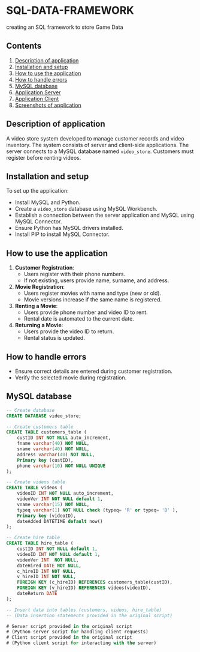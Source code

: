 # SQL-DATA-FRAMEWORK
creating an SQL framework to store Game Data

## Contents
1. [Description of application](#description-of-application)
2. [Installation and setup](#installation-and-setup)
3. [How to use the application](#how-to-use-the-application)
4. [How to handle errors](#how-to-handle-errors)
5. [MySQL database](#mysql-database)
6. [Application Server](#application-server)
7. [Application Client](#application-client)
8. [Screenshots of application](#screenshots-of-application)

## Description of application
A video store system developed to manage customer records and video inventory. The system consists of server and client-side applications. The server connects to a MySQL database named `video_store`. Customers must register before renting videos.

## Installation and setup
To set up the application:
- Install MySQL and Python.
- Create a `video_store` database using MySQL Workbench.
- Establish a connection between the server application and MySQL using MySQL Connector.
- Ensure Python has MySQL drivers installed.
- Install PIP to install MySQL Connector.

## How to use the application
1. **Customer Registration**:
   - Users register with their phone numbers.
   - If not existing, users provide name, surname, and address.
2. **Movie Registration**:
   - Users register movies with name and type (new or old).
   - Movie versions increase if the same name is registered.
3. **Renting a Movie**:
   - Users provide phone number and video ID to rent.
   - Rental date is automated to the current date.
4. **Returning a Movie**:
   - Users provide the video ID to return.
   - Rental status is updated.

## How to handle errors
- Ensure correct details are entered during customer registration.
- Verify the selected movie during registration.

## MySQL database
```sql
-- Create database
CREATE DATABASE video_store;

-- Create customers table
CREATE TABLE customers_table (
    custID INT NOT NULL auto_increment,
    fname varchar(40) NOT NULL,
    sname varchar(40) NOT NULL,
    address varchar(40) NOT NULL,
    Primary key (custID),
    phone varchar(10) NOT NULL UNIQUE
);

-- Create videos table
CREATE TABLE videos (
    videoID INT NOT NULL auto_increment,
    videoVer INT NOT NULL default 1,
    vname varchar(15) NOT NULL,
    typeq varchar(1) NOT NULL check (typeq= 'R' or typeq= 'B' ),
    Primary key (videoID),
    dateAdded DATETIME default now()
);

-- Create hire table
CREATE TABLE hire_table (
    custID INT NOT NULL default 1,
    videoID INT NOT NULL default 1,
    videoVer INT  NOT NULL,
    dateHired DATE NOT NULL,
    c_hireID INT NOT NULL,
    v_hireID INT NOT NULL,
    FOREIGN KEY (c_hireID) REFERENCES customers_table(custID),
    FOREIGN KEY (v_hireID) REFERENCES videos(videoID),
    dateReturn DATE
);

-- Insert data into tables (customers, videos, hire_table)
-- (Data insertion statements provided in the original script)

# Server script provided in the original script
# (Python server script for handling client requests)
# Client script provided in the original script
# (Python client script for interacting with the server)


